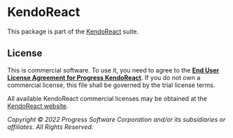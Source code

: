 # KendoReact

This package is part of the [KendoReact](http://www.telerik.com/kendo-react-ui/) suite.

## License

This is commercial software. To use it, you need to agree to the [**End User License Agreement for Progress KendoReact**](https://www.telerik.com/purchase/license-agreement/progress-kendoreact). If you do not own a commercial license, this file shall be governed by the trial license terms.

All available KendoReact commercial licenses may be obtained at the [KendoReact website](https://www.telerik.com/kendo-react-ui/pricing/).

*Copyright © 2022 Progress Software Corporation and/or its subsidiaries or affiliates. All Rights Reserved.*
